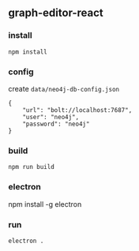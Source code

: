 ## graph-editor-react

### install
`npm install`

### config
create `data/neo4j-db-config.json`

```
{
    "url": "bolt://localhost:7687",
    "user": "neo4j",
    "password": "neo4j"
}
```

### build
`npm run build`

### electron
npm install -g electron

### run
`electron .`
